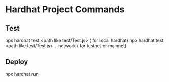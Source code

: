 # Hardhat Project Commands

## Test

npx hardhat test <path like test/Test.js> ( for local hardhat)
npx hardhat test <path like test/Test.js> --network <networkname> ( for testnet or mainnet)

## Deploy

npx hardhat run <script path>

## Accounts

npx hardhat node
